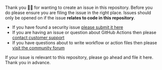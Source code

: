 Thank you 🙇‍♀ for wanting to create an issue in this repository. Before you do please ensure you are filing the issue in the right place. Issues should only be opened on if the issue **relates to code in this repository**.

* If you have found a security issue [please submit it here](https://hackerone.com/github)
* If you are having an issue or question about GitHub Actions then please [contact customer support](https://help.github.com/en/articles/about-github-actions#contacting-support)
* If you have questions about to write workflow or action files then please [visit the community forum](https://github.community/t5/GitHub-Actions/bd-p/actions)

If your issue is relevant to this repository, please go ahead and file it here. Thank you in advance.

